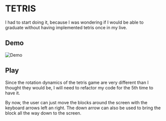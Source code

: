 # TETRIS

I had to start doing it, because I was wondering if I would be able to graduate without having implemented tetris once in my live.

## Demo

![Demo](assets/demo.gif)

## Play

Since the rotation dynamics of the tetris game are very different than I thought they would be, I will need to refactor my code for the 5th time to have it.

By now, the user can just move the blocks around the screen with the keyboard arrows left an right. The down arrow can also be used to bring the block all the way down to the screen.